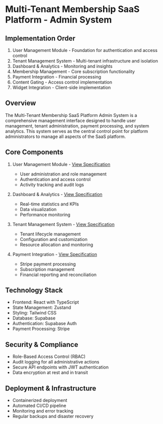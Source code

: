 # Multi-Tenant Membership SaaS Platform - Admin System

## Implementation Order
1. User Management Module - Foundation for authentication and access control
2. Tenant Management System - Multi-tenant infrastructure and isolation
3. Dashboard & Analytics - Monitoring and insights
4. Membership Management - Core subscription functionality
5. Payment Integration - Financial processing
6. Content Gating - Access control implementation
7. Widget Integration - Client-side implementation

## Overview
The Multi-Tenant Membership SaaS Platform Admin System is a comprehensive management interface designed to handle user management, tenant administration, payment processing, and system analytics. This system serves as the central control point for platform administrators to manage all aspects of the SaaS platform.

## Core Components
1. User Management Module - [View Specification](/DOCS/user-management.md) 
   - User administration and role management
   - Authentication and access control
   - Activity tracking and audit logs

2. Dashboard & Analytics - [View Specification](./dashboard.md) 
   - Real-time statistics and KPIs
   - Data visualization
   - Performance monitoring

3. Tenant Management System - [View Specification](./tenant-management.md) 
   - Tenant lifecycle management
   - Configuration and customization
   - Resource allocation and monitoring

4. Payment Integration - [View Specification](./payment-integration.md) 
   - Stripe payment processing
   - Subscription management
   - Financial reporting and reconciliation

## Technology Stack
- Frontend: React with TypeScript
- State Management: Zustand
- Styling: Tailwind CSS
- Database: Supabase
- Authentication: Supabase Auth
- Payment Processing: Stripe

## Security & Compliance
- Role-Based Access Control (RBAC)
- Audit logging for all administrative actions
- Secure API endpoints with JWT authentication
- Data encryption at rest and in transit

## Deployment & Infrastructure
- Containerized deployment
- Automated CI/CD pipeline
- Monitoring and error tracking
- Regular backups and disaster recovery

